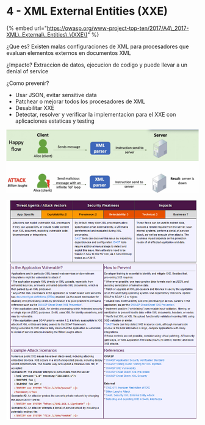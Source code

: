 # 4 - XML External Entities \(XXE\)

{% embed url="https://owasp.org/www-project-top-ten/2017/A4\_2017-XML\_External\_Entities\_\(XXE\)" %}

¿Que es? Existen malas configuraciones de XML para procesadores que evaluan elementos externos en documentos XML

¿Impacto? Extraccion de datos, ejecucion de codigo y puede llevar a un denial of service

¿Como prevenir?

* Usar JSON, evitar sensitive data 
* Patchear o mejorar todos los procesadores de XML
* Desabilitar XXE 
* Detectar, resolver y verificar la implementacion para el XXE con aplicaciones estaticas y testing

![](../../../.gitbook/assets/imagen%20%28428%29.png)

![](../../../.gitbook/assets/imagen%20%28423%29.png)

